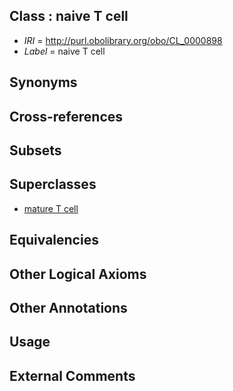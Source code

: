 
## Class : naive T cell

 * *IRI* = http://purl.obolibrary.org/obo/CL_0000898
 * *Label* = naive T cell

## Synonyms


## Cross-references


## Subsets


## Superclasses

 * [mature T cell](../../CL/19/CL_0002419.md)

## Equivalencies


## Other Logical Axioms


## Other Annotations


## Usage


## External Comments

